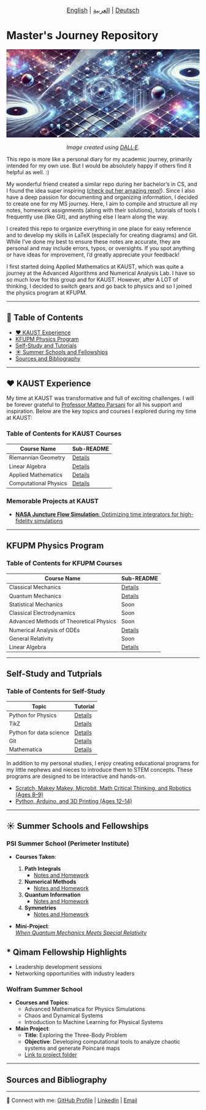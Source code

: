 <div dir="ltr" style="text-align: center; font-size: 16px;">
  <a href="README.md">English</a> |
  <a href="README_ar.md">العربية</a> |
  <a href="README_de.md">Deutsch</a>
</div>

# Master's Journey Repository

<p>
  <img src="./banner1.png" alt="Master's Journey Repository Banner">
</p>

<p align="center">
  <i>Image created using <a href="https://openai.com/dall-e/">DALL·E</a>.</i>
</p>

This repo is more like a personal diary for my academic journey, primarily intended for my own use. But I would be absolutely happy if others find it helpful as well. :)

My wonderful friend created a similar repo during her bachelor’s in CS, and I found the idea super inspiring ([check out her amazing repo!](https://github.com/siudro/Operating_Systems_Labs)). Since I also have a deep passion for documenting and organizing information, I decided to create one for my MS journey. Here, I aim to compile and structure all my notes, homework assignments (along with their solutions), tutorials of tools I frequently use (like Git), and anything else I learn along the way.

I created this repo to organize everything in one place for easy reference and to develop my skills in LaTeX (especially for creating diagrams) and Git. While I’ve done my best to ensure these notes are accurate, they are personal and may include errors, typos, or oversights. If you spot anything or have ideas for improvement, I’d greatly appreciate your feedback!

I first started doing Applied Mathematics at KAUST, which was quite a journey at the Advanced Algorithms and Numerical Analysis Lab. I have so so much love for this group and for KAUST. However, after A LOT of thinking, I decided to switch gears and go back to physics and so I joined the physics program at KFUPM.

---

## 📖 Table of Contents
- [❤️ KAUST Experience](#️-kaust-experience)
- [KFUPM Physics Program](#-kfupm-physics-program)
- [Self-Study and Tutorials](#-self-study)
- [☀ Summer Schools and Fellowships](#️-summer-schools-and-fellowships)
- [Sources and Bibliography](#-sources-and-bibliography)
---

## ❤️ KAUST Experience

My time at KAUST was transformative and full of exciting challenges. I will be forever grateful to [Professor Matteo Parsani](https://www.kaust.edu.sa/en/study/faculty/matteo-parsani) for all his support and inspiration. Below are the key topics and courses I explored during my time at KAUST:

### Table of Contents for KAUST Courses
| Course Name               | Sub-README                   |
|---------------------------|------------------------------|
| Riemannian Geometry       | [Details](KAUST/RG/README.md) |
| Linear Algebra            | [Details](KAUST/LA/README.md)      |
| Applied Mathematics       | [Details](KAUST/AM/README.md) |
| Computational Physics     | [Details](KAUST/CP/README.md) |

### Memorable Projects at KAUST
- [**NASA Juncture Flow Simulation**: Optimizing time integrators for high-fidelity simulations](https://repository.kaust.edu.sa/items/732ce6c9-ef2d-4809-b37d-fae09cc5dbd9)

---

## KFUPM Physics Program

### Table of Contents for KFUPM Courses
| Course Name                   | Sub-README                   |
|-------------------------------|------------------------------|
| Classical Mechanics           | [Details](KFUPM/Core/CM/README.md) |
| Quantum Mechanics             | [Details](KFUPM/Core/QM/README.md)   |
| Statistical Mechanics         | Soon |
| Classical Electrodynamics     | Soon |
| Advanced Methods of Theoretical Physics | Soon |
| Numerical Analysis of ODEs    | [Details](KFUPM/Electives/NAODEs/README.md)   |
| General Relativity            | Soon |
| Linear Algebra                | [Details](KFUPM/Electives/GR/README.md)  |
---

## Self-Study and Tutprials

### Table of Contents for Self-Study
| Topic                         | Tutorial                      |
|-------------------------------|----------------------------------|
| Python for Physics            | [Details](Python_Tutorials/README.md) |
| TikZ                          | [Details](Python_Tutorials/README.md) |
| Python for data science       | [Details](Self_Study/Git/README.md) |
| Git                           | [Details](Git_commands.md) |
| Mathematica                   | [Details](Self_Study/mathematica/README.md) |

In addition to my personal studies, I enjoy creating educational programs for my little nephews and nieces to introduce them to STEM concepts. These programs are designed to be interactive and hands-on.

- [Scratch, Makey Makey, Microbit, Math Critical Thinking, and Robotics (Ages 8–9)](Summer_plan2_kiddos.pdf)
- [Python, Arduino, and 3D Printing (Ages 12–14)](Summer_plan_for_my_kiddos-2.pdf)


---

## ☀ Summer Schools and Fellowships

### **PSI Summer School (Perimeter Institute)**
- **Courses Taken**:
  1. **Path Integrals**  
     - [Notes and Homework](Path_Integrals)  
  2. **Numerical Methods**  
     - [Notes and Homework](Num_Methods)  
  3. **Quantum Information**  
     - [Notes and Homework](Quantum_info)  
  4. **Symmetries**  
     - [Notes and Homework](Symmetries)  

- **Mini-Project**:  
  [*When Quantum Mechanics Meets Special Relativity*](PSIQFT2022__Real_.pdf)


## * Qimam Fellowship Highlights 
  - Leadership development sessions
  - Networking opportunities with industry leaders

### **Wolfram Summer School**
- **Courses and Topics**:
  - Advanced Mathematica for Physics Simulations
  - Chaos and Dynamical Systems
  - Introduction to Machine Learning for Physical Systems
- **Main Project**:
  - **Title**: Exploring the Three-Body Problem
  - **Objective**: Developing computational tools to analyze chaotic systems and generate Poincaré maps
  - [Link to project folder](Wolfram/README.md)

---

## Sources and Bibliography



---

🔗 Connect with me: [GitHub Profile](#) | [LinkedIn](#) | [Email](mailto:phatimah.alhazmi@gmail.com#)
